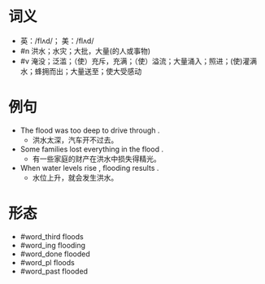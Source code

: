 # 词义
- 英：/flʌd/； 美：/flʌd/
- #n 洪水；水灾；大批，大量(的人或事物)
- #v 淹没；泛滥；（使）充斥，充满；（使）溢流；大量涌入；照进；(使)灌满水；蜂拥而出；大量送至；使大受感动
# 例句
- The flood was too deep to drive through .
	- 洪水太深，汽车开不过去。
- Some families lost everything in the flood .
	- 有一些家庭的财产在洪水中损失得精光。
- When water levels rise , flooding results .
	- 水位上升，就会发生洪水。
# 形态
- #word_third floods
- #word_ing flooding
- #word_done flooded
- #word_pl floods
- #word_past flooded
